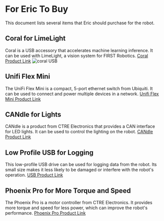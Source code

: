 # For Eric To Buy

This document lists several items that Eric should purchase for the robot.

## Coral for LimeLight

Coral is a USB accessory that accelerates machine learning inference. It can be used with LimeLight, a vision system for FIRST Robotics. [Coral Product Link](https://coral.ai/products/accelerator) ![coral USB](https://lh3.googleusercontent.com/vvBAqSnXyg3h9yS0JLyVehhV-e__3NFbZ6q7Ft-rEZp-9wDTVZ49yjuYJwfa4jQZ-RVnChHMr-DDC0T_fTxVyQg3iBMD-icMQooD6A=w630-rw)

## Unifi Flex Mini

The UniFi Flex Mini is a compact, 5-port ethernet switch from Ubiquiti. It can be used to connect and power multiple devices in a network. [Unifi Flex Mini Product Link](https://store.ui.com/us/en/collections/unifi-switching-utility-mini/products/usw-flex-mini)

## CANdle for Lights

CANdle is a product from CTRE Electronics that provides a CAN interface for LED lights. It can be used to control the lighting on the robot. [CANdle Product Link](https://store.ctr-electronics.com/candle/)

## Low Profile USB for Logging

This low-profile USB drive can be used for logging data from the robot. Its small size makes it less likely to be damaged or interfere with the robot's operation. [USB Product Link](https://www.amazon.com/ZZ-Low-Profile-Storage-Portable-Lanyard/dp/B0828YBVPK?source=ps-sl-shoppingads-lpcontext&psc=1)

## Phoenix Pro for More Torque and Speed

The Phoenix Pro is a motor controller from CTRE Electronics. It provides more torque and speed for less power, which can improve the robot's performance. [Phoenix Pro Product Link](https://store.ctr-electronics.com/phoenix-pro/)
